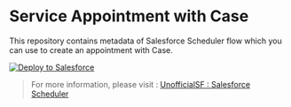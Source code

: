 # Service Appointment with Case
This repository contains metadata of Salesforce Scheduler flow which you can use to create an appointment with Case.

<a href="https://githubsfdeploy.herokuapp.com">
  <img alt="Deploy to Salesforce"
       src="https://raw.githubusercontent.com/afawcett/githubsfdeploy/master/deploy.png">
</a>

>For more information, please visit : [UnofficialSF : Salesforce Scheduler](https://unofficialsf.com/scheduler-service-resource-onboarding "UnofficialSF : Salesforce Scheduler")
